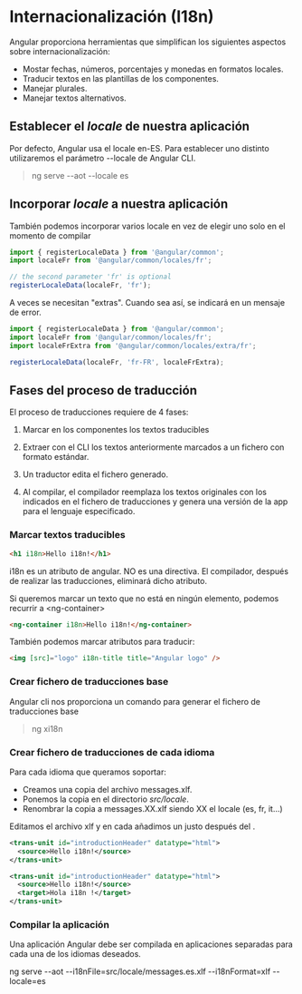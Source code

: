 # Internacionalización (I18n)

Angular proporciona herramientas que simplifican los siguientes aspectos sobre internacionalización:

- Mostar fechas, números, porcentajes y monedas en formatos locales.
- Traducir textos en las plantillas de los componentes.
- Manejar plurales.
- Manejar textos alternativos.

## Establecer el *locale* de nuestra aplicación

Por defecto, Angular usa el locale en-ES. Para establecer uno distinto utilizaremos el parámetro --locale de Angular CLI.

> ng serve --aot --locale es

## Incorporar *locale* a nuestra aplicación

También podemos incorporar varios locale en vez de elegir uno solo en el momento de compilar

```typescript
import { registerLocaleData } from '@angular/common';
import localeFr from '@angular/common/locales/fr';

// the second parameter 'fr' is optional
registerLocaleData(localeFr, 'fr');
```

A veces se necesitan "extras". Cuando sea así, se indicará en un mensaje de error.

```typescript
import { registerLocaleData } from '@angular/common';
import localeFr from '@angular/common/locales/fr';
import localeFrExtra from '@angular/common/locales/extra/fr';

registerLocaleData(localeFr, 'fr-FR', localeFrExtra);
```

## Fases del proceso de traducción

El proceso de traducciones requiere de 4 fases:

1) Marcar en los componentes los textos traducibles

2) Extraer con el CLI los textos anteriormente marcados a un fichero con formato estándar.

3) Un traductor edita el fichero generado.

4) Al compilar, el compilador reemplaza los textos originales con los indicados en el fichero de traducciones y genera una versión de la app para el lenguaje especificado.


### Marcar textos traducibles

```html
<h1 i18n>Hello i18n!</h1>
```

i18n es un atributo de angular. NO es una directiva. El compilador, después de realizar las traducciones, eliminará dicho atributo.

Si queremos marcar un texto que no está en ningún elemento, podemos recurrir a &lt;ng-container>

```html
<ng-container i18n>Hello i18n!</ng-container>
```

También podemos marcar atributos para traducir:

```html
<img [src]="logo" i18n-title title="Angular logo" />
```


### Crear fichero de traducciones base

Angular cli nos proporciona un comando para generar el fichero de traducciones base

> ng xi18n


### Crear fichero de traducciones de cada idioma

Para cada idioma que queramos soportar: 

- Creamos una copia del archivo messages.xlf.
- Ponemos la copia en el directorio *src/locale*.
- Renombrar la copia a messages.XX.xlf siendo XX el locale (es, fr, it...)

Editamos el archivo xlf y en cada <trans-unit> añadimos un <target> justo después del <source>.

```xml
<trans-unit id="introductionHeader" datatype="html">
  <source>Hello i18n!</source>
</trans-unit>

<trans-unit id="introductionHeader" datatype="html">
  <source>Hello i18n!</source>
  <target>Hola i18n !</target>
</trans-unit>
```

### Compilar la aplicación

Una aplicación Angular debe ser compilada en aplicaciones separadas para cada una de los idiomas deseados.

ng serve --aot --i18nFile=src/locale/messages.es.xlf --i18nFormat=xlf --locale=es


